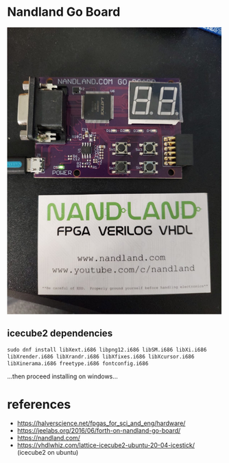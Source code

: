 # Nandland Go Board

<img src="./images/WhatsApp%20Image%202023-06-10%20at%203.23.30%20PM.jpeg" alt="nandland go board" width="500"/>

## icecube2 dependencies

```shell
sudo dnf install libXext.i686 libpng12.i686 libSM.i686 libXi.i686 libXrender.i686 libXrandr.i686 libXfixes.i686 libXcursor.i686 libXinerama.i686 freetype.i686 fontconfig.i686
```

...then proceed installing on windows...

# references

- https://halverscience.net/fpgas_for_sci_and_eng/hardware/
- https://jeelabs.org/2016/06/forth-on-nandland-go-board/
- https://nandland.com/
- https://vhdlwhiz.com/lattice-icecube2-ubuntu-20-04-icestick/ (icecube2 on ubuntu)
